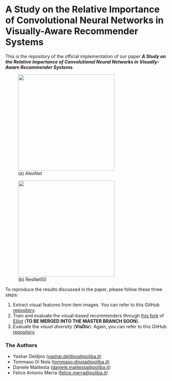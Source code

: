# A Study on the Relative Importance of Convolutional Neural Networks in Visually-Aware Recommender Systems

This is the repository of the official implementation of our paper ***A Study on the Relative Importance of Convolutional Neural Networks in Visually-Aware Recommender Systems***.

<p float="left">
  <figure>
    <img src="https://github.com/sisinflab/The-Importance-of-CNNs-in-Visual-Recommenders/blob/main/alexnet.png" width="300" />
    <figcaption>(a) AlexNet</figcaption>
  </figure>
  <figure>
    <img src="https://github.com/sisinflab/The-Importance-of-CNNs-in-Visual-Recommenders/blob/main/resnet50.png" width="300" />
    <figcaption>(b) ResNet50</figcaption>
  </figure>
 </p>
 
 To reproduce the results discussed in the paper, please follow these three steps:
 
 1. Extract visual features from item images. You can refer to this GitHub [repository](https://github.com/sisinflab/Image-Feature-Extractor).
 2. Train and evaluate the visual-based recommenders through [this fork](https://github.com/danielemalitesta/elliot_expl) of [Elliot](https://github.com/sisinflab/elliot) (**TO BE MERGED INTO THE MASTER BRANCH SOON**).
 3. Evaluate the *visual diversity* (**VisDiv**). Again, you can refer to this GitHub [repository](https://github.com/sisinflab/Image-Feature-Extractor).

### The Authors
* Yashar Deldjoo (yashar.deldjoo@poliba.it)
* Tommaso Di Noia (tommaso.dinoia@poliba.it)
* Daniele Malitesta (daniele.malitesta@poliba.it)
* Felice Antonio Merra (felice.merra@poliba.it)
